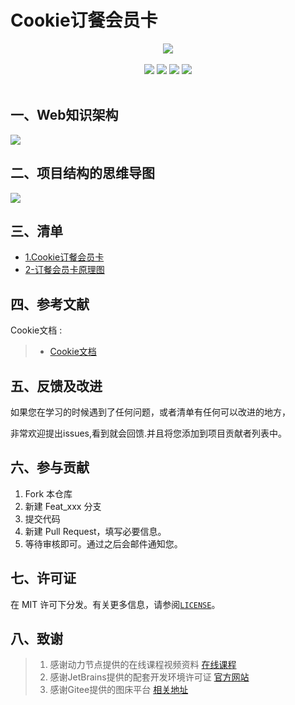# Cookie订餐会员卡

<center>
<img src="https://gitee.com/YunboCheng/imageBad/raw/master/image/cookie.png" >
</center>
<br>
<div align="center">
    <img src="https://img.shields.io/badge/Servlet-容器-mediumslateblue">
    <img src="https://img.shields.io/badge/Tomcat-Http服务器-mediumslateblue">
    <img src="https://img.shields.io/badge/Cookie-识别用户-mediumslateblue">
  <img src="https://visitor-badge.glitch.me/badge?page_id=YunboCheng4379.HTML-CSS-JS-Ajax-jQuery" >
<br>
<br>
</div>

## 一、Web知识架构

![](https://gitee.com/YunboCheng/imageBad/raw/master/image/Cookie1.jpg)

## 二、项目结构的思维导图

![](https://gitee.com/YunboCheng/imageBad/raw/master/image/cookie.jpg)

## 三、清单

-	[1.Cookie订餐会员卡](E:\JavaProject\JavaWebProject\Cookie订餐会员卡)
-	[2-订餐会员卡原理图](./订餐会员卡原理图.png)

## 四、参考文献

Cookie文档 :
> - [Cookie文档](https://developer.mozilla.org/zh-CN/docs/web/http/headers/cookie)

## 五、反馈及改进

如果您在学习的时候遇到了任何问题，或者清单有任何可以改进的地方，

非常欢迎提出issues,看到就会回馈.并且将您添加到项目贡献者列表中。

## 六、参与贡献

1. Fork 本仓库
2. 新建 Feat_xxx 分支
3. 提交代码
4. 新建 Pull Request，填写必要信息。
5. 等待审核即可。通过之后会邮件通知您。

## 七、许可证

在 MIT 许可下分发。有关更多信息，请参阅[`LICENSE`](./LICENSE)。

## 八、致谢

>  1. 感谢动力节点提供的在线课程视频资料 [在线课程](https://www.bilibili.com/video/BV1Yz411B7Pk)
>  2. 感谢JetBrains提供的配套开发环境许可证 [官方网站](https://www.jetbrains.com/)
>  3. 感谢Gitee提供的图床平台 [相关地址](https://gitee.com/YunboCheng/imageBad)



